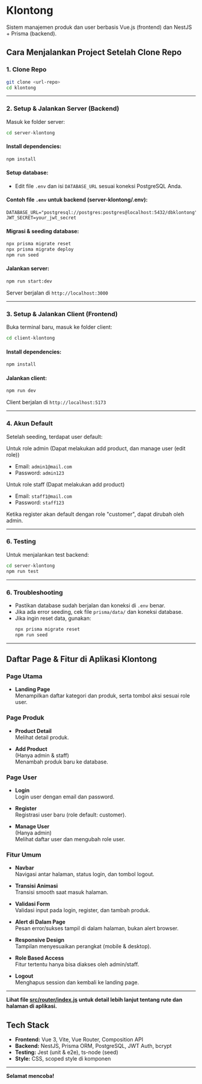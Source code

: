# Klontong

Sistem manajemen produk dan user berbasis Vue.js (frontend) dan NestJS + Prisma (backend).

## Cara Menjalankan Project Setelah Clone Repo

### 1. Clone Repo

```sh
git clone <url-repo>
cd klontong
```

---

### 2. Setup & Jalankan Server (Backend)

Masuk ke folder server:

```sh
cd server-klontong
```

#### Install dependencies:

```sh
npm install
```

#### Setup database:

- Edit file `.env` dan isi `DATABASE_URL` sesuai koneksi PostgreSQL Anda.

#### Contoh file `.env` untuk backend (server-klontong/.env):

```env
DATABASE_URL="postgresql://postgres:postgres@localhost:5432/dbklontong"
JWT_SECRET=your_jwt_secret
```

#### Migrasi & seeding database:

```sh
npx prisma migrate reset
npx prisma migrate deploy
npm run seed
```

#### Jalankan server:

```sh
npm run start:dev
```

Server berjalan di `http://localhost:3000`

---

### 3. Setup & Jalankan Client (Frontend)

Buka terminal baru, masuk ke folder client:

```sh
cd client-klontong
```

#### Install dependencies:

```sh
npm install
```

#### Jalankan client:

```sh
npm run dev
```

Client berjalan di `http://localhost:5173`

---

### 4. Akun Default

Setelah seeding, terdapat user default:

Untuk role admin (Dapat melakukan add product, dan manage user (edit role))

- Email: `admin1@mail.com`
- Password: `admin123`

Untuk role staff (Dapat melakukan add product)

- Email: `staff1@mail.com`
- Password: `staff123`

Ketika register akan default dengan role "customer", dapat dirubah oleh admin.

---

### 6. Testing

Untuk menjalankan test backend:

```sh
cd server-klontong
npm run test
```

---

### 6. Troubleshooting

- Pastikan database sudah berjalan dan koneksi di `.env` benar.
- Jika ada error seeding, cek file `prisma/data/` dan koneksi database.
- Jika ingin reset data, gunakan:
  ```sh
  npx prisma migrate reset
  npm run seed
  ```

---

## Daftar Page & Fitur di Aplikasi Klontong

### Page Utama

- **Landing Page**  
  Menampilkan daftar kategori dan produk, serta tombol aksi sesuai role user.

### Page Produk

- **Product Detail**  
  Melihat detail produk.

- **Add Product**  
  (Hanya admin & staff)  
  Menambah produk baru ke database.

### Page User

- **Login**  
  Login user dengan email dan password.

- **Register**  
  Registrasi user baru (role default: customer).

- **Manage User**  
  (Hanya admin)  
  Melihat daftar user dan mengubah role user.

### Fitur Umum

- **Navbar**  
  Navigasi antar halaman, status login, dan tombol logout.

- **Transisi Animasi**  
  Transisi smooth saat masuk halaman.

- **Validasi Form**  
  Validasi input pada login, register, dan tambah produk.

- **Alert di Dalam Page**  
  Pesan error/sukses tampil di dalam halaman, bukan alert browser.

- **Responsive Design**  
  Tampilan menyesuaikan perangkat (mobile & desktop).

- **Role Based Access**  
  Fitur tertentu hanya bisa diakses oleh admin/staff.

- **Logout**  
  Menghapus session dan kembali ke landing page.

---

**Lihat file [src/router/index.js](client-klontong/src/router/index.js) untuk detail lebih lanjut tentang rute dan halaman di aplikasi.**

## Tech Stack

- **Frontend:** Vue 3, Vite, Vue Router, Composition API
- **Backend:** NestJS, Prisma ORM, PostgreSQL, JWT Auth, bcrypt
- **Testing:** Jest (unit & e2e), ts-node (seed)
- **Style:** CSS, scoped style di komponen

---

**Selamat mencoba!**
